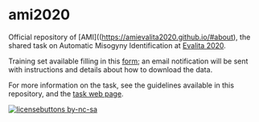 # ami2020
Official repository of [AMI]((https://amievalita2020.github.io/#about), the shared task on Automatic Misogyny Identification at [Evalita 2020](http://www.evalita.it/).

Training set available filling in this [form](https://forms.gle/uFF3sAtMMqayiDiz9); an email notification will be sent with instructions and details about how to download the data.

For more information on the task, see the guidelines available in this repository, and the [task web page](https://amievalita2020.github.io/#about).

[![licensebuttons by-nc-sa](https://licensebuttons.net/l/by-nc-sa/3.0/88x31.png)](https://creativecommons.org/licenses/by-nc-sa/4.0)
